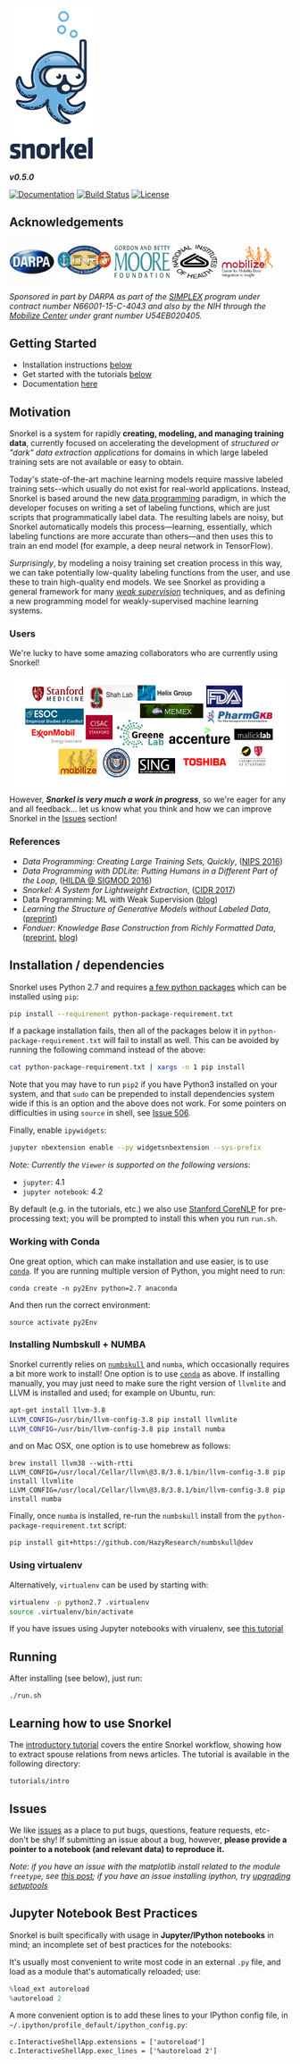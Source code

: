 <img src="figs/logo_01.png" width="150"/>


**_v0.5.0_**


[![Documentation](https://readthedocs.org/projects/snorkel/badge/?version=master)](http://snorkel.readthedocs.io/en/latest/)
[![Build Status](https://travis-ci.org/HazyResearch/snorkel.svg?branch=master)](https://travis-ci.org/HazyResearch/snorkel)
[![License](https://img.shields.io/badge/License-Apache%202.0-blue.svg)](https://opensource.org/licenses/Apache-2.0)

## Acknowledgements
<img src="figs/darpa.JPG" width="80" height="80" align="middle" />
<img src="figs/ONR.jpg" width="100" height="80" align="middle" />
<img src="figs/moore_logo.png" width="100" height="60" align="middle" />
<img src="figs/nih_logo.png" width="80" height="60" align="middle" />
<img src="figs/mobilize_logo.png" width="100" height="60" align="middle" />

*Sponsored in part by DARPA as part of the [SIMPLEX](http://www.darpa.mil/program/simplifying-complexity-in-scientific-discovery) program under contract number N66001-15-C-4043 and also by the NIH through the [Mobilize Center](http://mobilize.stanford.edu/) under grant number U54EB020405.*

## Getting Started

* Installation instructions [below](#installation--dependencies)
* Get started with the tutorials [below](#learning-how-to-use-snorkel)
* Documentation [here](http://snorkel.readthedocs.io/en/latest/)

## Motivation
Snorkel is a system for rapidly **creating, modeling, and managing training data**, currently focused on accelerating the development of _structured or "dark" data extraction applications_ for domains in which large labeled training sets are not available or easy to obtain.

Today's state-of-the-art machine learning models require massive labeled training sets--which usually do not exist for real-world applications. Instead, Snorkel is based around the new [data programming](https://papers.nips.cc/paper/6523-data-programming-creating-large-training-sets-quickly) paradigm, in which the developer focuses on writing a set of labeling functions, which are just scripts that programmatically label data. The resulting labels are noisy, but Snorkel automatically models this process—learning, essentially, which labeling functions are more accurate than others—and then uses this to train an end model (for example, a deep neural network in TensorFlow).

_Surprisingly_, by modeling a noisy training set creation process in this way, we can take potentially low-quality labeling functions from the user, and use these to train high-quality end models. We see Snorkel as providing a general framework for many [_weak supervision_](http://hazyresearch.github.io/snorkel/blog/weak_supervision.html) techniques, and as defining a new programming model for weakly-supervised machine learning systems.

### Users
We're lucky to have some amazing collaborators who are currently using Snorkel!

<img src="figs/user_logos.png" width="500" height="200" align="middle" />

However, **_Snorkel is very much a work in progress_**, so we're eager for any and all feedback... let us know what you think and how we can improve Snorkel in the [Issues](https://github.com/HazyResearch/snorkel/issues) section!

### References
* _Data Programming: Creating Large Training Sets, Quickly_, ([NIPS 2016](https://papers.nips.cc/paper/6523-data-programming-creating-large-training-sets-quickly))
* _Data Programming with DDLite: Putting Humans in a Different Part of the Loop_, ([HILDA @ SIGMOD 2016](http://cs.stanford.edu/people/chrismre/papers/DDL_HILDA_2016.pdf))
* _Snorkel: A System for Lightweight Extraction_, ([CIDR 2017](http://cidrdb.org/cidr2017/gongshow/abstracts/cidr2017_73.pdf))
* Data Programming: ML with Weak Supervision ([blog](http://hazyresearch.github.io/snorkel/blog/weak_supervision.html))
* _Learning the Structure of Generative Models without Labeled Data_, ([preprint](https://arxiv.org/abs/1703.00854))
* _Fonduer: Knowledge Base Construction from Richly Formatted Data_, ([preprint](https://arxiv.org/abs/1703.05028), [blog](https://hazyresearch.github.io/snorkel/blog/fonduer.html))

## Installation / dependencies

Snorkel uses Python 2.7 and requires [a few python packages](python-package-requirement.txt) which can be installed using `pip`:
```bash
pip install --requirement python-package-requirement.txt
```
If a package installation fails, then all of the packages below it in `python-package-requirement.txt` will fail to install as well. This can be avoided by running the following command instead of the above:
```bash
cat python-package-requirement.txt | xargs -n 1 pip install
```
Note that you may have to run `pip2` if you have Python3 installed on your system, and that `sudo` can be prepended to install dependencies system wide if this is an option and the above does not work.
For some pointers on difficulties in using `source` in shell, see [Issue 506](https://github.com/HazyResearch/snorkel/issues/506).

Finally, enable `ipywidgets`:
```bash
jupyter nbextension enable --py widgetsnbextension --sys-prefix
```

_Note: Currently the `Viewer` is supported on the following versions:_
* `jupyter`: 4.1
* `jupyter notebook`: 4.2

By default (e.g. in the tutorials, etc.) we also use [Stanford CoreNLP](http://stanfordnlp.github.io/CoreNLP/) for pre-processing text; you will be prompted to install this when you run `run.sh`.

### Working with Conda
One great option, which can make installation and use easier, is to use [`conda`](https://www.continuum.io/downloads).
If you are running multiple version of Python, you might need to run:
```
conda create -n py2Env python=2.7 anaconda
```
And then run the correct environment:
```
source activate py2Env
```

### Installing Numbskull + NUMBA
Snorkel currently relies on [`numbskull`](https://github.com/HazyResearch/numbskull) and `numba`, which occasionally requires a bit more work to install! One option is to use [`conda`](https://www.continuum.io/downloads) as above. If installing manually, you may just need to make sure the right version of `llvmlite` and LLVM is installed and used; for example on Ubuntu, run:
```bash
apt-get install llvm-3.8
LLVM_CONFIG=/usr/bin/llvm-config-3.8 pip install llvmlite
LLVM_CONFIG=/usr/bin/llvm-config-3.8 pip install numba
```
and on Mac OSX, one option is to use homebrew as follows:
```
brew install llvm38 --with-rtti
LLVM_CONFIG=/usr/local/Cellar/llvm\@3.8/3.8.1/bin/llvm-config-3.8 pip install llvmlite
LLVM_CONFIG=/usr/local/Cellar/llvm\@3.8/3.8.1/bin/llvm-config-3.8 pip install numba
```
Finally, once `numba` is installed, re-run the `numbskull` install from the `python-package-requirement.txt` script:
```
pip install git+https://github.com/HazyResearch/numbskull@dev
```
### Using virtualenv
Alternatively, `virtualenv` can be used by starting with:
```bash
virtualenv -p python2.7 .virtualenv
source .virtualenv/bin/activate
```
If you have issues using Jupyter notebooks with virualenv, see [this tutorial](http://help.pythonanywhere.com/pages/IPythonNotebookVirtualenvs)


## Running
After installing (see below), just run:
```
./run.sh
```

## Learning how to use Snorkel
The [introductory tutorial](https://github.com/HazyResearch/snorkel/tree/master/tutorials/intro) covers the entire Snorkel workflow, showing how to extract spouse relations from news articles.
The tutorial is available in the following directory:
```
tutorials/intro
```

## Issues
We like [issues](https://github.com/HazyResearch/snorkel/issues) as a place to put bugs, questions, feature requests, etc- don't be shy!
If submitting an issue about a bug, however, **please provide a pointer to a notebook (and relevant data) to reproduce it.**

*Note: if you have an issue with the matplotlib install related to the module `freetype`, see [this post](http://stackoverflow.com/questions/20533426/ubuntu-running-pip-install-gives-error-the-following-required-packages-can-no); if you have an issue installing ipython, try [upgrading setuptools](http://stackoverflow.com/questions/35943606/error-on-installing-ipython-for-python-3-sys-platform-darwin-and-platform)*

## Jupyter Notebook Best Practices

Snorkel is built specifically with usage in **Jupyter/IPython notebooks** in mind; an incomplete set of best practices for the notebooks:

It's usually most convenient to write most code in an external `.py` file, and load as a module that's automatically reloaded; use:
```python
%load_ext autoreload
%autoreload 2
```
A more convenient option is to add these lines to your IPython config file, in `~/.ipython/profile_default/ipython_config.py`:
```
c.InteractiveShellApp.extensions = ['autoreload']     
c.InteractiveShellApp.exec_lines = ['%autoreload 2']
```
